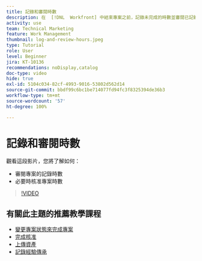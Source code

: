 ```yaml
---
title: 記錄和審閱時數
description: 在  [!DNL  Workfront] 中結束專案之前，記錄未完成的時數並審閱已記錄的時數。
activity: use
team: Technical Marketing
feature: Work Management
thumbnail: log-and-review-hours.jpeg
type: Tutorial
role: User
level: Beginner
jira: KT-10136
recommendations: noDisplay,catalog
doc-type: video
hide: true
exl-id: 5104c034-82cf-4993-9016-53802d562d14
source-git-commit: bbdf99c6bc1be714077fd94fc3f8325394de36b3
workflow-type: tm+mt
source-wordcount: '57'
ht-degree: 100%

---
```


# 記錄和審閱時數

觀看這段影片，您將了解如何：

* 審閱專案的記錄時數
* 必要時核准專案時數

>[!VIDEO](https://video.tv.adobe.com/v/3441069/?quality=12&learn=on&enablevpops=1)

## 有關此主題的推薦教學課程

* [變更專案狀態來完成專案](/help/manage-work/projects/change-the-project-status.md)
* [完成核准](/help/manage-work/close-a-project/complete-approvals.md)
* [上傳資產](/help/manage-work/close-a-project/upload-assets.md)
* [記錄經驗傳承](/help/manage-work/close-a-project/lessons-learned-from-closing-a-project.md)
